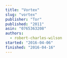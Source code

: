 ```yaml
---
title: "Vortex"
slug: "vortex"
publisher: "Tor"
published: "2011"
asin: "0765363208"
authors:
  - robert-charles-wilson
started: "2016-04-06"
finished: "2016-04-16"
---
```

